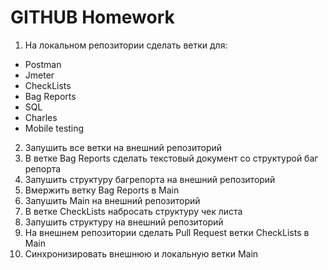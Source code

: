 # GITHUB Homework

1. На локальном репозитории сделать ветки для:

- Postman
- Jmeter
- CheckLists
- Bag Reports
- SQL
- Charles
- Mobile testing

2. Запушить все ветки на внешний репозиторий
3. В ветке Bag Reports сделать текстовый документ со структурой баг репорта
4. Запушить структуру багрепорта на внешний репозиторий
5. Вмержить ветку Bag Reports в Main
6. Запушить Main на внешний репозиторий
7. В ветке CheckLists набросать структуру чек листа
8. Запушить структуру на внешний репозиторий
9. На внешнем репозитории сделать Pull Request ветки CheckLists в Main
10. Синхронизировать внешнюю и локальную ветки Main
